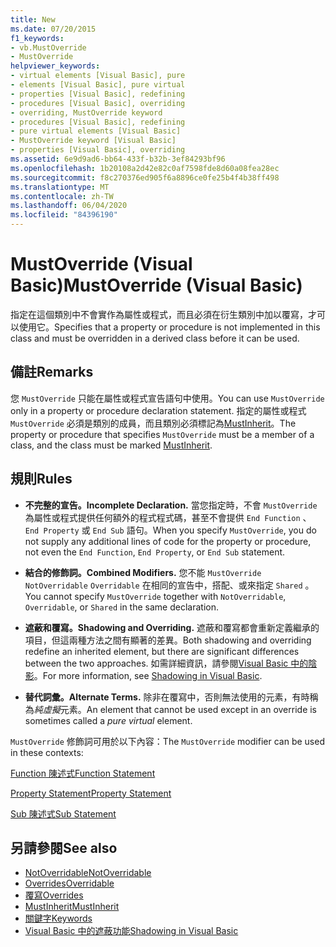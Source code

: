 ```yaml
---
title: New
ms.date: 07/20/2015
f1_keywords:
- vb.MustOverride
- MustOverride
helpviewer_keywords:
- virtual elements [Visual Basic], pure
- elements [Visual Basic], pure virtual
- properties [Visual Basic], redefining
- procedures [Visual Basic], overriding
- overriding, MustOverride keyword
- procedures [Visual Basic], redefining
- pure virtual elements [Visual Basic]
- MustOverride keyword [Visual Basic]
- properties [Visual Basic], overriding
ms.assetid: 6e9d9ad6-bb64-433f-b32b-3ef84293bf96
ms.openlocfilehash: 1b20108a2d42e82c0af7598fde8d60a08fea28ec
ms.sourcegitcommit: f8c270376ed905f6a8896ce0fe25b4f4b38ff498
ms.translationtype: MT
ms.contentlocale: zh-TW
ms.lasthandoff: 06/04/2020
ms.locfileid: "84396190"
---
```

# <a name="mustoverride-visual-basic"></a><span data-ttu-id="b514a-102">MustOverride (Visual Basic)</span><span class="sxs-lookup"><span data-stu-id="b514a-102">MustOverride (Visual Basic)</span></span>
<span data-ttu-id="b514a-103">指定在這個類別中不會實作為屬性或程式，而且必須在衍生類別中加以覆寫，才可以使用它。</span><span class="sxs-lookup"><span data-stu-id="b514a-103">Specifies that a property or procedure is not implemented in this class and must be overridden in a derived class before it can be used.</span></span>  
  
## <a name="remarks"></a><span data-ttu-id="b514a-104">備註</span><span class="sxs-lookup"><span data-stu-id="b514a-104">Remarks</span></span>  
 <span data-ttu-id="b514a-105">您 `MustOverride` 只能在屬性或程式宣告語句中使用。</span><span class="sxs-lookup"><span data-stu-id="b514a-105">You can use `MustOverride` only in a property or procedure declaration statement.</span></span> <span data-ttu-id="b514a-106">指定的屬性或程式 `MustOverride` 必須是類別的成員，而且類別必須標記為[MustInherit](mustinherit.md)。</span><span class="sxs-lookup"><span data-stu-id="b514a-106">The property or procedure that specifies `MustOverride` must be a member of a class, and the class must be marked [MustInherit](mustinherit.md).</span></span>  
  
## <a name="rules"></a><span data-ttu-id="b514a-107">規則</span><span class="sxs-lookup"><span data-stu-id="b514a-107">Rules</span></span>  
  
- <span data-ttu-id="b514a-108">**不完整的宣告。**</span><span class="sxs-lookup"><span data-stu-id="b514a-108">**Incomplete Declaration.**</span></span> <span data-ttu-id="b514a-109">當您指定時，不會 `MustOverride` 為屬性或程式提供任何額外的程式程式碼，甚至不會提供 `End Function` 、 `End Property` 或 `End Sub` 語句。</span><span class="sxs-lookup"><span data-stu-id="b514a-109">When you specify `MustOverride`, you do not supply any additional lines of code for the property or procedure, not even the `End Function`, `End Property`, or `End Sub` statement.</span></span>  
  
- <span data-ttu-id="b514a-110">**結合的修飾詞。**</span><span class="sxs-lookup"><span data-stu-id="b514a-110">**Combined Modifiers.**</span></span> <span data-ttu-id="b514a-111">您不能 `MustOverride` `NotOverridable` `Overridable` 在相同的宣告中，搭配、或來指定 `Shared` 。</span><span class="sxs-lookup"><span data-stu-id="b514a-111">You cannot specify `MustOverride` together with `NotOverridable`, `Overridable`, or `Shared` in the same declaration.</span></span>  
  
- <span data-ttu-id="b514a-112">**遮蔽和覆寫。**</span><span class="sxs-lookup"><span data-stu-id="b514a-112">**Shadowing and Overriding.**</span></span> <span data-ttu-id="b514a-113">遮蔽和覆寫都會重新定義繼承的項目，但這兩種方法之間有顯著的差異。</span><span class="sxs-lookup"><span data-stu-id="b514a-113">Both shadowing and overriding redefine an inherited element, but there are significant differences between the two approaches.</span></span> <span data-ttu-id="b514a-114">如需詳細資訊，請參閱[Visual Basic 中的陰影](../../programming-guide/language-features/declared-elements/shadowing.md)。</span><span class="sxs-lookup"><span data-stu-id="b514a-114">For more information, see [Shadowing in Visual Basic](../../programming-guide/language-features/declared-elements/shadowing.md).</span></span>  
  
- <span data-ttu-id="b514a-115">**替代詞彙。**</span><span class="sxs-lookup"><span data-stu-id="b514a-115">**Alternate Terms.**</span></span> <span data-ttu-id="b514a-116">除非在覆寫中，否則無法使用的元素，有時稱為*純虛擬*元素。</span><span class="sxs-lookup"><span data-stu-id="b514a-116">An element that cannot be used except in an override is sometimes called a *pure virtual* element.</span></span>  
  
 <span data-ttu-id="b514a-117">`MustOverride` 修飾詞可用於以下內容：</span><span class="sxs-lookup"><span data-stu-id="b514a-117">The `MustOverride` modifier can be used in these contexts:</span></span>  
  
 [<span data-ttu-id="b514a-118">Function 陳述式</span><span class="sxs-lookup"><span data-stu-id="b514a-118">Function Statement</span></span>](../statements/function-statement.md)  
  
 [<span data-ttu-id="b514a-119">Property Statement</span><span class="sxs-lookup"><span data-stu-id="b514a-119">Property Statement</span></span>](../statements/property-statement.md)  
  
 [<span data-ttu-id="b514a-120">Sub 陳述式</span><span class="sxs-lookup"><span data-stu-id="b514a-120">Sub Statement</span></span>](../statements/sub-statement.md)  
  
## <a name="see-also"></a><span data-ttu-id="b514a-121">另請參閱</span><span class="sxs-lookup"><span data-stu-id="b514a-121">See also</span></span>

- [<span data-ttu-id="b514a-122">NotOverridable</span><span class="sxs-lookup"><span data-stu-id="b514a-122">NotOverridable</span></span>](notoverridable.md)
- [<span data-ttu-id="b514a-123">Overrides</span><span class="sxs-lookup"><span data-stu-id="b514a-123">Overridable</span></span>](overridable.md)
- [<span data-ttu-id="b514a-124">覆寫</span><span class="sxs-lookup"><span data-stu-id="b514a-124">Overrides</span></span>](overrides.md)
- [<span data-ttu-id="b514a-125">MustInherit</span><span class="sxs-lookup"><span data-stu-id="b514a-125">MustInherit</span></span>](mustinherit.md)
- [<span data-ttu-id="b514a-126">關鍵字</span><span class="sxs-lookup"><span data-stu-id="b514a-126">Keywords</span></span>](../keywords/index.md)
- [<span data-ttu-id="b514a-127">Visual Basic 中的遮蔽功能</span><span class="sxs-lookup"><span data-stu-id="b514a-127">Shadowing in Visual Basic</span></span>](../../programming-guide/language-features/declared-elements/shadowing.md)
